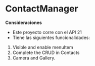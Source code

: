 # ContactManager

**Consideraciones**
- Este proyecto corre con el API 21
- Tiene las siguientes funcionalidades:

1. Visible and enable menuItem 
2. Complete the CRUD in Contacts
3. Camera and Gallery.

  



